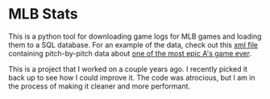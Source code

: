 MLB Stats
=========
This is a python tool for downloading game logs for MLB games and loading them to a SQL database. For an example of the data, check out this [xml file](http://gd2.mlb.com/components/game/mlb/year_2009/month_07/day_20/gid_2009_07_20_minmlb_oakmlb_1/inning/inning_all.xml) containing pitch-by-pitch data about [one of the most epic A's game ever](http://sports.espn.go.com/mlb/recap?gameId=290720111).

This is a project that I worked on a couple years ago. I recently picked it back up to see how I could improve it. The code was atrocious, but I am in the process of making it cleaner and more performant.
